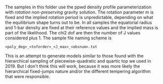 The samples in this folder use the ppwd density profile parameterization with
*rotation non-preserving* gravity solution. The rotation parameter m is fixed
and the implied rotation period is unpredictable, depending on what the
equilibrium shape turns out to be. In all samples
the equatorial radius and 1-bar density are fixed at their reference values and
the implied mass is part of the likelihood. The chi2 dof are then the
number of J values considered plus 1. The sample file naming scheme is

`<poly_deg>_<toforder>_<J_max>_<obsnum>.txt`

This is an attempt to generate models similar to those found with the
hierarchical sampling of piecewise-quadratic and quartic top we used in 2019.
But I don't think this will work, because it was more likely the hierarchical
fixed-jumps nature and/or the different tempering algorithm that were
responsible.